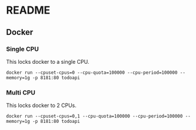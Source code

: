 # README


## Docker


### Single CPU

This locks docker to a single CPU. 

`docker run --cpuset-cpus=0 --cpu-quota=100000 --cpu-period=100000 --memory=1g -p 8181:80 todoapi`

### Multi CPU

This locks docker to 2 CPUs.

`docker run --cpuset-cpus=0,1 --cpu-quota=100000 --cpu-period=100000 --memory=1g -p 8181:80 todoapi`